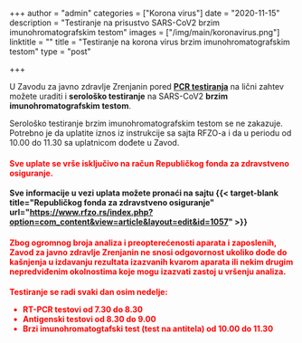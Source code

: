 +++
author = "admin"
categories = ["Korona virus"]
date = "2020-11-15"
description = "Testiranje na prisustvo SARS-CoV2 brzim imunohromatografskim testom"
images = ["/img/main/koronavirus.png"]
linktitle = ""
title = "Testiranje na korona virus brzim imunohromatografskim testom"
type = "post"

+++

U Zavodu za javno zdravlje Zrenjanin pored **[PCR testiranja](/blog/2020/pcr-testiranje-na-licni-zahtev/)** na lični zahtev možete uraditi i **serološko testiranje** na SARS-CoV2 **brzim imunohromatografskim testom**.

Serološko testiranje brzim imunohromatografskim testom se ne zakazuje. Potrebno je da uplatite iznos iz instrukcije sa sajta RFZO-a i da u periodu od 10.00 do 11.30 sa uplatnicom dođete u Zavod.

<h4 style="color: red;">Sve uplate se vrše isključivo na račun Republičkog fonda za zdravstveno osiguranje.</h4>

**Sve informacije u vezi uplata možete pronaći na sajtu {{< target-blank title="Republičkog fonda za zdravstveno osiguranje" url="https://www.rfzo.rs/index.php?option=com_content&view=article&layout=edit&id=1057" >}}**

<h4 style="color: red;">Zbog ogromnog broja analiza i preopterećenosti aparata i zaposlenih, Zavod za javno zdravlje Zrenjanin ne snosi odgovornost ukoliko dođe do kašnjenja u izdavanju rezultata izazvanih kvarom aparata ili nekim drugim nepredviđenim okolnostima koje mogu izazvati zastoj u vršenju analiza.</h4>

<h4 style="color: red">
Testiranje se radi svaki dan osim nedelje:
<ul>
  <li>RT-PCR testovi od 7.30 do 8.30</li>
  <li>Antigenski testovi od 8.30 do 9.00</li>
  <li>Brzi imunohromatogtafski test (test na antitela) od 10.00 do 11.30</li>
</ul>
</h4>
